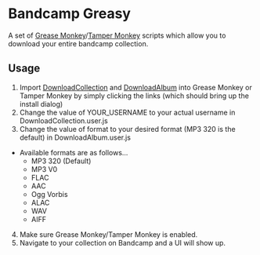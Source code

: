 # Bandcamp Greasy
A set of [Grease Monkey](https://addons.mozilla.org/en-US/firefox/addon/greasemonkey/)/[Tamper Monkey](https://chrome.google.com/webstore/detail/tampermonkey/dhdgffkkebhmkfjojejmpbldmpobfkfo) scripts which allow you to download your entire bandcamp collection.


## Usage
1. Import [DownloadCollection](https://github.com/RyanBluth/Bandcamp-Greasy/raw/master/DownloadCollection.user.js) and [DownloadAlbum](https://github.com/RyanBluth/Bandcamp-Greasy/raw/master/DownloadAlbum.user.js) into Grease Monkey or Tamper Monkey by simply clicking the links (which should bring up the install dialog)
2. Change the value of YOUR_USERNAME to your actual username in DownloadCollection.user.js
3. Change the value of format to your desired format (MP3 320 is the default) in DownloadAlbum.user.js
  - Available formats are as follows...
    - MP3 320 (Default)
    - MP3 V0
    - FLAC
    - AAC
    - Ogg Vorbis
    - ALAC
    - WAV
    - AIFF
4. Make sure Grease Monkey/Tamper Monkey is enabled.
5. Navigate to your collection on Bandcamp and a UI will show up.
